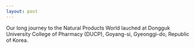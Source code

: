 ```yaml
---
layout: post
---
```

Our long journey to the Natural Products World lauched at Dongguk University College of Pharmacy (DUCP), Goyang-si, Gyeonggi-do, Republic of Korea.

[DUCP]: https://pharm.dongguk.edu/bbs/board.php?bo_table=pharm1_2_en
